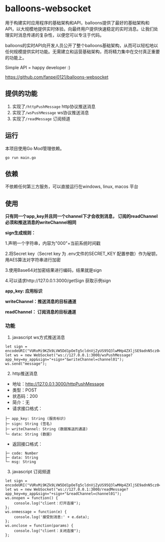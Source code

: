 # balloons-websocket

用于构建实时应用程序的基础架构和API，balloons提供了最好的基础架构和API，以大规模地提供实时体验。向最终用户提供快速稳定的实时消息。让我们处理实时消息传递的复杂性，以便您可以专注于代码。

balloons的实时API向开发人员公开了整个balloons基础架构，从而可以轻松地以任何规模提供实时功能。无需建立和运营基础架构，而将精力集中在交付真正重要的功能上。

Simple API = happy developer :)

https://github.com/fanpei0121/balloons-websocket

## 提供的功能
1. 实现了```/httpPushMessage``` http协议推送消息
2. 实现了```/wsPushMessage```   ws协议推送消息
3. 实现了```/readMessage```     订阅频道


## 运行
本项目使用Go Mod管理依赖。
```shell
go run main.go
```


## 依赖
不依赖任何第三方服务，可以直接运行在windows, linux, macos 平台

## 使用

**只有同一个app_key并且同一个channel下才会收到消息， 订阅的readChannel必须和推送消息的writeChannel相同**

**sign生成规则：**

1.声明一个字符串，内容为"000"+当前系统时间戳

2.将Secret key（Secret key 为 .env文件的SECRET_KEY 配置参数）作为秘钥，用AES算法对字符串进行加密

3.使用Base64对加密结果进行编码，结果就是sign

4.可以请求http://127.0.0.1:3000/getSign 获取示例sign

**app_key: 应用标识**

**writeChannel：推送消息的目标通道**

**readChannel： 订阅消息的目标通道**


### 功能
1. javascript ws方式推送消息
```shell
let sign = encodeURI("VURxMi9KZk9LVW5Dd1pOeTg5cldnVjZyUS95Q3lwMHp4ZXljSE9adnN5cz0=");
let ws = new WebSocket("ws://127.0.0.1:3000/wsPushMessage?app_key=my_app&sign="+sign+"&writeChannel=channel01");
ws.send("message");
```
2. http推送消息
* 地址：http://127.0.0.1:3000/httpPushMessage
* 类型：POST
* 状态码：200
* 简介：无
* 请求接口格式：

```
├─ app_key: String (服务标识)
├─ sign: String (签名)
├─ writeChannel: String (数据推送的通道)
└─ data: String (数据)

```

* 返回接口格式：

```
├─ code: Number 
├─ data: String 
└─ msg: String 

```
3. javascript 订阅频道
```
let sign = encodeURI("VURxMi9KZk9LVW5Dd1pOeTg5cldnVjZyUS95Q3lwMHp4ZXljSE9adnN5cz0=");
let ws = new WebSocket("ws://127.0.0.1:3000/readMessage?app_key=my_app&sign="+sign+"&readChannel=channel01");
ws.onopen = function() {
    console.log("client：打开连接");
};
ws.onmessage = function(e) {
    console.log('接受到消息:' + e.data);
};
ws.onclose = function(params) {
    console.log("client：关闭连接");
};
```